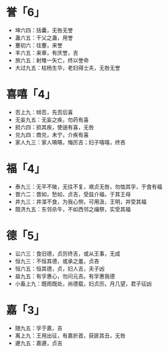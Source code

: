 # 誉「6」
* 坤六四：括囊，无咎无誉
* 蛊六五：干父之蛊，用誉
* 蹇初六：往蹇，来誉
* 丰六五：来章，有庆誉，吉
* 旅六五：射雉一矢亡，终以誉命
* 大过九五：枯杨生华，老妇得士夫，无咎无誉
# 喜嘻「4」
* 否上九：倾否，先否后喜
* 无妄九五：无妄之疾，勿药有喜
* 损六四：损其疾，使遄有喜，无咎
* 兑九四：商兑，未宁，介疾有喜
* 家人九三：家人嗃嗃，悔厉吉；妇子嘻嘻，终吝
# 福「4」
* 泰九三：无平不陂，无往不复，艰贞无咎，勿恤其孚，于食有福
* 晋六二：晋如，愁如，贞吉，受兹介福，于其王母
* 井九三：井渫不食，为我心恻，可用汲，王明，并受其福
* 既济九五：东邻杀牛，不如西邻之禴祭，实受其福
# 德「5」
* 讼六三：食旧德，贞厉终吉，或从王事，无成
* 恒九三：不恒其德，或承之羞，贞吝
* 恒六五：恒其德，贞，妇人吉，夫子凶
* 益九五：有孚惠心，勿问元吉。有孚惠我德
* 小畜上九：既雨既处，尚德载，妇贞厉。月几望，君子征凶
# 嘉「3」
* 随九五：孚于嘉，吉
* 离上九：王用出征，有嘉折首，获匪其丑，无咎
* 遯九五：嘉遯，贞吉